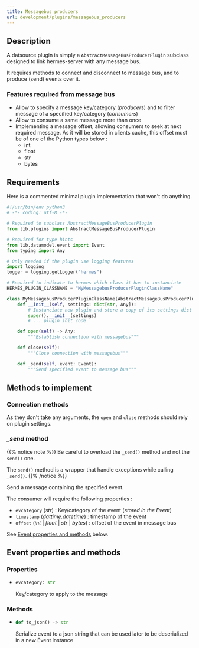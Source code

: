```yaml
---
title: Messagebus producers
url: development/plugins/messagebus_producers
---
```


## Description

A datsource plugin is simply a `AbstractMessageBusProducerPlugin` subclass designed to link hermes-server with any message bus.

It requires methods to connect and disconnect to message bus, and to produce (send) events over it.

### Features required from message bus

- Allow to specify a message key/category (*producers*) and to filter message of a specified key/category (*consumers*)
- Allow to consume a same message more than once
- Implementing a message offset, allowing consumers to seek at next required message. As it will be stored in clients cache, this offset must be of one of the Python types below :
  - int
  - float
  - str
  - bytes

## Requirements

Here is a commented minimal plugin implementation that won't do anything.

```py
#!/usr/bin/env python3
# -*- coding: utf-8 -*-

# Required to subclass AbstractMessageBusProducerPlugin
from lib.plugins import AbstractMessageBusProducerPlugin

# Required for type hints
from lib.datamodel.event import Event
from typing import Any

# Only needed if the plugin use logging features
import logging
logger = logging.getLogger("hermes")

# Required to indicate to hermes which class it has to instanciate
HERMES_PLUGIN_CLASSNAME = "MyMessagebusProducerPluginClassName"

class MyMessagebusProducerPluginClassName(AbstractMessageBusProducerPlugin):
    def __init__(self, settings: dict[str, Any]):
        # Instanciate new plugin and store a copy of its settings dict in self._settings
        super().__init__(settings)
        # ... plugin init code

    def open(self) -> Any:
        """Establish connection with messagebus"""

    def close(self):
        """Close connection with messagebus"""

    def _send(self, event: Event):
        """Send specified event to message bus"""
```

## Methods to implement

### Connection methods

As they don't take any arguments, the `open` and `close` methods should rely on plugin settings.

### *_send* method

{{% notice note %}}
Be careful to overload the `_send()` method and not the `send()` one.

The `send()` method is a wrapper that handle exceptions while calling `_send()`.
{{% /notice %}}

Send a message containing the specified event.

The consumer will require the following properties :

- `evcategory` (*str*) : Key/category of the event (*stored in the Event*)
- `timestamp` (*dattime.datetime*) : timestamp of the event
- `offset` (*int* | *float* | *str* | *bytes*) : offset of the event in message bus

See [Event properties and methods](#event-properties-and-methods) below.

## Event properties and methods

### Properties

- ```py
  evcategory: str
  ```

  Key/category to apply to the message

### Methods

- ```py
  def to_json() -> str
  ```

  Serialize event to a json string that can be used later to be deserialized in a new Event instance
